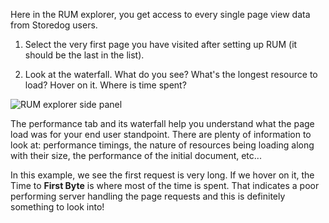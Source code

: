 Here in the RUM explorer, you get access to every single page view data from Storedog users.

1. Select the very first page you have visited after setting up RUM (it should be the last in the list).

2. Look at the waterfall. What do you see? What's the longest resource to load? Hover on it. Where is time spent?
   
![RUM explorer side panel](https://p-qKFgO2.t2.n0.cdn.getcloudapp.com/items/YEuoGpQg/Screen%20Shot%202020-07-29%20at%202.13.55%20PM.png?v=190bf38a7b25d3a17b4cc77494f7e079)

The performance tab and its waterfall help you understand what the page load was for your end user standpoint. There are plenty of information to look at: performance timings, the nature of resources being loading along with their size, the performance of the initial document, etc...

In this example, we see the first request is very long. If we hover on it, the Time to **First Byte** is where most of the time is spent. That indicates a poor performing server handling the page requests and this is definitely something to look into!